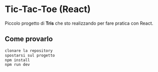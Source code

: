 # Tic-Tac-Toe (React)

Piccolo progetto di **Tris** che sto realizzando per fare pratica con React.

## Come provarlo
```bash
clonare la repository
spostarsi sul progetto
npm install
npm run dev
